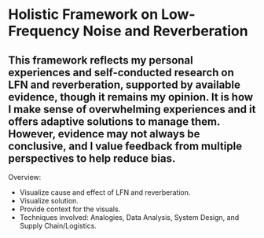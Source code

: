 <h1>Holistic Framework on Low-Frequency Noise and Reverberation</h1>

<h2>This framework reflects my personal experiences and self-conducted research on LFN and reverberation, supported by available evidence, though it remains my opinion. It is how I make sense of overwhelming experiences and it offers adaptive solutions to manage them. However, evidence may not always be conclusive, and I value feedback from multiple perspectives to help reduce bias.</h2>

Overview:
<ul>
    <li>Visualize cause and effect of LFN and reverberation.</li>
    <li>Visualize solution.</li>
    <li>Provide context for the visuals.</li>
    <li>Techniques involved: Analogies, Data Analysis, System Design, and Supply Chain/Logistics.</li>
</ul>
